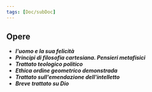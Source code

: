 ```yaml
---
tags: [Doc/subDoc]
---
```

## Opere
- ***l'uomo e la sua felicità***
- ***Principi di filosofia cartesiana. Pensieri metafisici***
- ***Trattato teologico politico***
- ***Ethica ordine geometrico demonstrada***
- ***Trattato sull'emendazione dell'intelletto***
- ***Breve trattato su Dio***